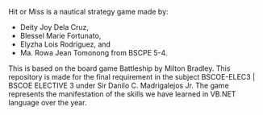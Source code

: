 Hit or Miss is a nautical strategy game made by:
- Deity Joy Dela Cruz, 
- Blessel Marie Fortunato, 
- Elyzha Lois Rodriguez, and 
- Ma. Rowa Jean Tomonong from BSCPE 5-4.

This is based on the board game Battleship by Milton Bradley. This repository is made for the final requirement in the subject BSCOE-ELEC3 | BSCOE ELECTIVE 3 under Sir Danilo C. Madrigalejos Jr. The game represents the manifestation of the skills we have learned in VB.NET language over the year.
